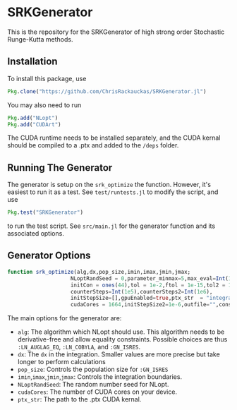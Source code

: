 # SRKGenerator

This is the repository for the SRKGenerator of high strong order
Stochastic Runge-Kutta methods.

## Installation

To install this package, use

```julia
Pkg.clone("https://github.com/ChrisRackauckas/SRKGenerator.jl")
```

You may also need to run

```julia
Pkg.add("NLopt")
Pkg.add("CUDArt")
```

The CUDA runtime needs to be installed separately, and the CUDA kernal should
be compiled to a .ptx and added to the `/deps` folder.

## Running The Generator

The generator is setup on the `srk_optimize` the function. However, it's easiest
to run it as a test. See `test/runtests.jl` to modify the script, and use

```julia
Pkg.test("SRKGenerator")
```

to run the test script. See `src/main.jl` for the generator function and its
associated options.

## Generator Options

```julia
function srk_optimize(alg,dx,pop_size,imin,imax,jmin,jmax;
                    NLoptRandSeed = 0,parameter_minmax=5,max_eval=Int(1e8),
                    initCon = ones(44),tol = 1e-2,ftol = 1e-15,tol2 = 1e-5,
                    counterSteps=Int(1e5),counterSteps2=Int(1e6),
                    initStepSize=[],gpuEnabled=true,ptx_str  = "integration.ptx",
                    cudaCores = 1664,initStepSize2=1e-6,outfile="",constrain_c = true)
```

The main options for the generator are:

- `alg`:  The algorithm which NLopt should use. This algorithm needs to be derivative-free
  and allow equality constraints. Possible choices are thus `:LN_AUGLAG_EQ`,
  `:LN_COBYLA`, and `:GN_ISRES`.
- `dx`: The `dx` in the integration. Smaller values are more precise but take
  longer to perform calculations
- `pop_size`: Controls the population size for `:GN_ISRES`
- `imin`,`imax`,`jmin`,`jmax`: Controls the integration boundaries.
- `NLoptRandSeed`: The random number seed for NLopt.
- `cudaCores`: The number of CUDA cores on your device.
- `ptx_str`: The path to the .ptx CUDA kernal.

